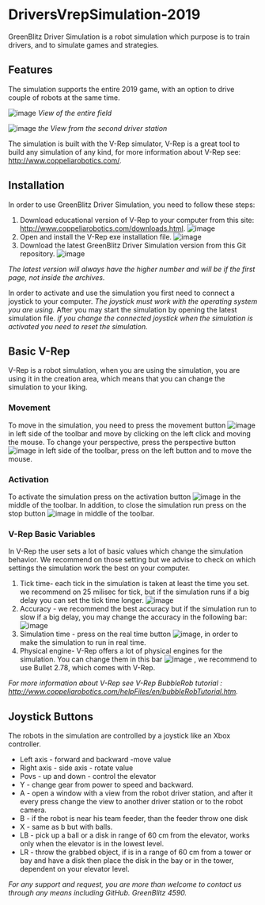 # DriversVrepSimulation-2019

GreenBlitz Driver Simulation is a robot simulation which purpose is to train drivers, and to simulate games and strategies.

## Features

The simulation supports the entire 2019 game, with an option to drive couple of robots at the same time.

![image](https://user-images.githubusercontent.com/25615500/51440335-bbbbd280-1cce-11e9-89d0-69c829340b5b.png)
*View of the entire field*

![image](https://user-images.githubusercontent.com/25615500/51440403-59af9d00-1ccf-11e9-806f-2c77d7931b56.png)
*the View from the second driver station*

The simulation is built with the V-Rep simulator, V-Rep is a great tool to build any simulation of any kind, for more information about V-Rep see: http://www.coppeliarobotics.com/.

## Installation

In order to use GreenBlitz Driver Simulation, you need to follow these steps:

1. Download educational version of V-Rep to your computer from this site: http://www.coppeliarobotics.com/downloads.html.
![image](https://user-images.githubusercontent.com/25615500/51440432-b7dc8000-1ccf-11e9-8147-595307d1ffcd.png)
2. Open and install the V-Rep exe installation file. ![image](https://user-images.githubusercontent.com/25615500/51440450-d9d60280-1ccf-11e9-9bab-25d9a4d92beb.png)
3. Download the latest GreenBlitz Driver Simulation version from this Git repository. ![image](https://user-images.githubusercontent.com/25615500/51440456-f83bfe00-1ccf-11e9-9b41-f98d0b901120.png)

*The latest version will always have the higher number and will be if the first page, not inside the archives.*

In order to activate and use the simulation you first need to connect a joystick to your computer.
*The joystick must work with the operating system you are using.*
After you may start the simulation by opening the latest simulation file.
*if you change the connected joystick when the simulation is activated you need to reset the simulation.*

## Basic V-Rep 

V-Rep is a robot simulation, when you are using the simulation, you are using it in the creation area, which means that you can change the simulation to your liking.

### Movement

To move in the simulation, you need to press the movement button ![image](https://user-images.githubusercontent.com/25615500/51438487-9b334e80-1cb5-11e9-98db-2c0f07f43592.png) in left side of the toolbar and move by clicking on the left click and moving the mouse.
To change your perspective, press the perspective button ![image](https://user-images.githubusercontent.com/25615500/51438512-ed746f80-1cb5-11e9-8f9a-e4653c6711be.png) in left side of the toolbar, press on the left button and to move the mouse.

### Activation

To activate the simulation press on the activation button ![image](https://user-images.githubusercontent.com/25615500/51438533-201e6800-1cb6-11e9-9a4a-fedf843df463.png) in the middle of the toolbar. In addition, to close the simulation run press on the stop button ![image](https://user-images.githubusercontent.com/25615500/51438543-36c4bf00-1cb6-11e9-8db4-00aef72ec262.png) in middle of the toolbar.

### V-Rep Basic Variables

In V-Rep the user sets a lot of basic values which change the simulation behavior.
We recommend on those setting but we advise to check on which settings the simulation work the best on your computer.

1. Tick time- each tick in the simulation is taken at least the time you set. we recommend on 25 milisec for tick, but if the simulation runs if a big delay you can set the tick time longer. ![image](https://user-images.githubusercontent.com/25615500/51438602-f7e33900-1cb6-11e9-9fbc-896133de274d.png)
2. Accuracy - we recommend the best accuracy but if the simulation run to slow if a big delay, you may change the accuracy in the following bar: ![image](https://user-images.githubusercontent.com/25615500/51438619-34af3000-1cb7-11e9-8289-f822281a2d96.png)
3. Simulation time - press on the real time button ![image](https://user-images.githubusercontent.com/25615500/51440184-050b2280-1ccd-11e9-9045-09f085cae61d.png), in order to make the simulation to run in real time.
4. Physical engine- V-Rep offers a lot of physical engines for the simulation. You can change them in this bar ![image](https://user-images.githubusercontent.com/25615500/51440203-4c91ae80-1ccd-11e9-832d-1cfb8a77e5a1.png) , we recommend to use Bullet 2.78, which comes with V-Rep.

*For more information about V-Rep see V-Rep BubbleRob tutorial : http://www.coppeliarobotics.com/helpFiles/en/bubbleRobTutorial.htm.*

## Joystick Buttons

The robots in the simulation are controlled by a joystick like an Xbox controller.
- Left axis - forward and backward -move value
- Right axis - side axis - rotate value
- Povs - up and down - control the elevator
- Y - change gear from power to speed and backward.
- A - open a window with a view from the robot driver station, and after it every press change the view to another driver station or to the robot camera.
- B - if the robot is near his team feeder, than the feeder throw one disk
- X - same as b but with balls.
- LB - pick up a ball or a disk in range of 60 cm from the elevator, works only when the elevator is in the lowest level.
- LR - throw the grabbed object, if is in a range of 60 cm from a tower or bay and have a disk then place the disk in the bay or in the tower, dependent on your elevator level.

*For any support and request, you are more than welcome to contact us through any means including GitHub.
GreenBlitz 4590.*
